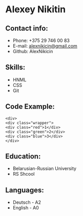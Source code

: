 # Alexey Nikitin
## Contact info:
* Phone: +375 29 746 00 83
* E-mail: alexnikicin@gmail.com
* Github: AlexNikicin
## Skills:
* HNML
* CSS
* Git
## Code Example:
```
<div>
<div class="wrapper">
<div class="red">1</div>
<div class="green">2</div>
<div class="blue">3</div>
</div>
```
## Education:
* Belarusian-Russian University
* RS Shcool
## Languages:
* Deutsch - A2
* English - A0
